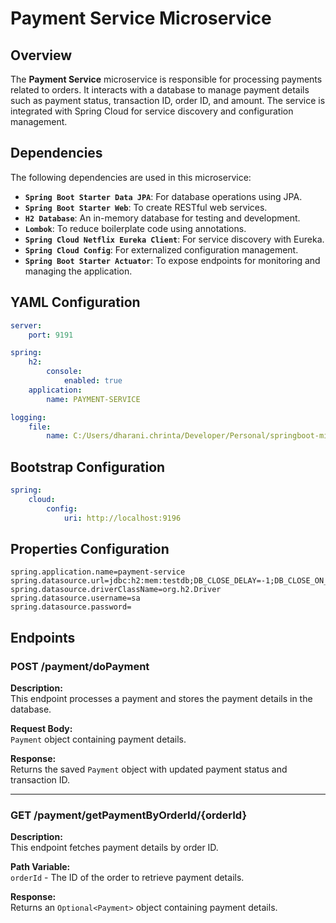 # Payment Service Microservice

## Overview

The **Payment Service** microservice is responsible for processing payments related to orders. It interacts with a database to manage payment details such as payment status, transaction ID, order ID, and amount. The service is integrated with Spring Cloud for service discovery and configuration management.

## Dependencies

The following dependencies are used in this microservice:

- **`Spring Boot Starter Data JPA`**: For database operations using JPA.
- **`Spring Boot Starter Web`**: To create RESTful web services.
- **`H2 Database`**: An in-memory database for testing and development.
- **`Lombok`**: To reduce boilerplate code using annotations.
- **`Spring Cloud Netflix Eureka Client`**: For service discovery with Eureka.
- **`Spring Cloud Config`**: For externalized configuration management.
- **`Spring Boot Starter Actuator`**: To expose endpoints for monitoring and managing the application.

## YAML Configuration

```yaml
server:
    port: 9191

spring:
    h2:
        console:
            enabled: true
    application:
        name: PAYMENT-SERVICE

logging:
    file:
        name: C:/Users/dharani.chrinta/Developer/Personal/springboot-microservices/logs/microservices.log
```

## Bootstrap Configuration

```yaml
spring:
    cloud:
        config:
            uri: http://localhost:9196
```

## Properties Configuration

```properties
spring.application.name=payment-service
spring.datasource.url=jdbc:h2:mem:testdb;DB_CLOSE_DELAY=-1;DB_CLOSE_ON_EXIT=FALSE
spring.datasource.driverClassName=org.h2.Driver
spring.datasource.username=sa
spring.datasource.password=
```

## Endpoints

### POST /payment/doPayment

**Description:**  
This endpoint processes a payment and stores the payment details in the database.

**Request Body:**  
`Payment` object containing payment details.

**Response:**  
Returns the saved `Payment` object with updated payment status and transaction ID.

---

### GET /payment/getPaymentByOrderId/{orderId}

**Description:**  
This endpoint fetches payment details by order ID.

**Path Variable:**  
`orderId` - The ID of the order to retrieve payment details.

**Response:**  
Returns an `Optional<Payment>` object containing payment details.

